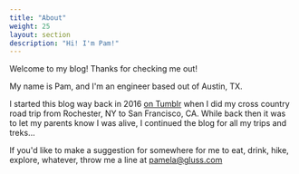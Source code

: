 ```yaml
---
title: "About"
weight: 25
layout: section
description: "Hi! I'm Pam!"
---
```


Welcome to my blog! Thanks for checking me out!

My name is Pam, and I'm an engineer based out of Austin, TX. 

I started this blog way back in 2016 [on Tumblr](https://wereonlyalittlelost.tumblr.com/) when I did my cross country road trip from Rochester, NY to San Francisco, CA. While back then it was to let my parents know I was alive, I continued the blog for all my trips and treks...

If you'd like to make a suggestion for somewhere for me to eat, drink, hike, explore, whatever, throw me a line at pamela@gluss.com